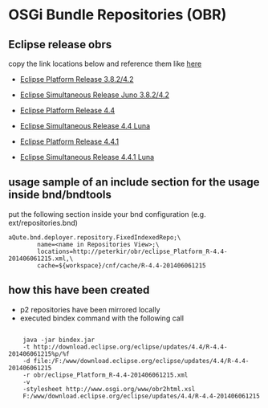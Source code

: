 # OSGi Bundle Repositories (OBR)


## Eclipse release obrs 

copy the link locations below and reference them like [here](#usage) 

- [Eclipse Platform Release 3.8.2/4.2](eclipse_3.8.2_Platform_R-3.8.2-201301310800.xml)
- [Eclipse Simultaneous Release Juno 3.8.2/4.2 ](eclipse_3.8.2_Juno_201303010900.xml)

- [Eclipse Platform Release 4.4](eclipse_4.4.0_Platform_R-4.4-201406061215.xml)
- [Eclipse Simultaneous Release 4.4 Luna ](eclipse_4.4.0_Luna_201406250900.xml)

- [Eclipse Platform Release 4.4.1](eclipse_4.4.1_Platform_R-4.4.1-201409250400.xml)
- [Eclipse Simultaneous Release 4.4.1 Luna ](eclipse_4.4.1_Luna_201409261001.xml)


## <a name="usage">usage</a> sample of an include section for the usage inside bnd/bndtools

put the following section inside your bnd configuration (e.g. ext/repositories.bnd)

    aQute.bnd.deployer.repository.FixedIndexedRepo;\ 
    		name=<name in Repositories View>;\
    		locations=http://peterkir/obr/eclipse_Platform_R-4.4-201406061215.xml,\
            cache=${workspace}/cnf/cache/R-4.4-201406061215


## how this have been created

- p2 repositories have been mirrored locally
- executed bindex command with the following call

<pre><code>
    java -jar bindex.jar
    -t http://download.eclipse.org/eclipse/updates/4.4/R-4.4-201406061215%p/%f
    -d file:/F:/www/download.eclipse.org/eclipse/updates/4.4/R-4.4-201406061215
    -r obr/eclipse_Platform_R-4.4-201406061215.xml
    -v
    -stylesheet http://www.osgi.org/www/obr2html.xsl
    F:/www/download.eclipse.org/eclipse/updates/4.4/R-4.4-201406061215
</code></pre>
